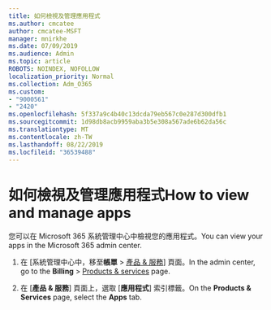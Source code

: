 ```yaml
---
title: 如何檢視及管理應用程式
ms.author: cmcatee
author: cmcatee-MSFT
manager: mnirkhe
ms.date: 07/09/2019
ms.audience: Admin
ms.topic: article
ROBOTS: NOINDEX, NOFOLLOW
localization_priority: Normal
ms.collection: Adm_O365
ms.custom:
- "9000561"
- "2420"
ms.openlocfilehash: 5f337a9c4b40c13dcda79eb567c0e287d300dfb1
ms.sourcegitcommit: 1d98db8acb9959aba3b5e308a567ade6b62da56c
ms.translationtype: MT
ms.contentlocale: zh-TW
ms.lasthandoff: 08/22/2019
ms.locfileid: "36539488"
---
```

# <a name="how-to-view-and-manage-apps"></a><span data-ttu-id="8d180-102">如何檢視及管理應用程式</span><span class="sxs-lookup"><span data-stu-id="8d180-102">How to view and manage apps</span></span>

<span data-ttu-id="8d180-103">您可以在 Microsoft 365 系統管理中心中檢視您的應用程式。</span><span class="sxs-lookup"><span data-stu-id="8d180-103">You can view your apps in the Microsoft 365 admin center.</span></span> 

1. <span data-ttu-id="8d180-104">在 [系統管理中心中，移至**帳單** > [產品 & 服務](https://go.microsoft.com/fwlink/p/?linkid=842054)] 頁面。</span><span class="sxs-lookup"><span data-stu-id="8d180-104">In the admin center, go to the **Billing** > [Products & services](https://go.microsoft.com/fwlink/p/?linkid=842054) page.</span></span>

2. <span data-ttu-id="8d180-105">在 [**產品 & 服務**] 頁面上，選取 [**應用程式**] 索引標籤。</span><span class="sxs-lookup"><span data-stu-id="8d180-105">On the **Products & Services** page, select the **Apps** tab.</span></span>